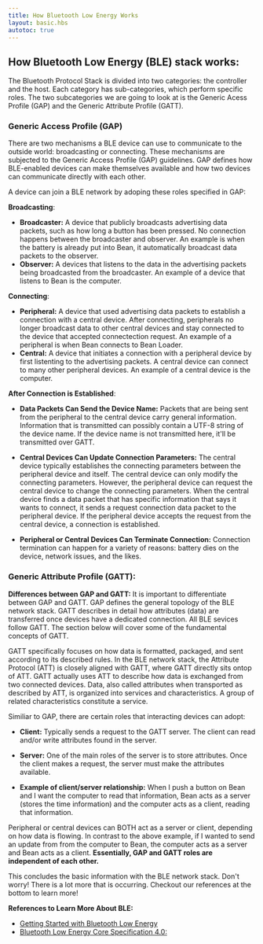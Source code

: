 ```yaml
---
title: How Bluetooth Low Energy Works
layout: basic.hbs
autotoc: true
---
```

## How Bluetooth Low Energy (BLE) stack works:
The Bluetooth Protocol Stack is divided into two categories: the controller and the host.  Each category has sub-categories, which perform specific roles.  The two subcategories we are going to look at is the Generic Acess Profile (GAP) and the Generic Attribute Profile (GATT).  

### Generic Access Profile (GAP)
There are two mechanisms a BLE device can use to communicate to the outside world: broadcasting or connecting. These mechanisms are subjected to the Generic Access Profile (GAP) guidelines. GAP defines how BLE-enabled devices can make themselves available and how two devices can communicate directly with each other.

A device can join a BLE network by adoping these roles specified in GAP: 

__Broadcasting__: 
 
* __Broadcaster:__ A device that publicly broadcasts advertising data packets, such as how long a button has been pressed.  No connection happens between the broadcaster and observer. An example is when the battery is already put into Bean, it automatically broadcast data packets to the observer. 
* __Observer:__  A devices that listens to the data in the advertising packets being broadcasted from the broadcaster. An example of a device that listens to Bean is the computer.

__Connecting__: 
 
* __Peripheral:__ A device that used advertising data packets to establish a connection with a central device. After connecting, peripherals no longer broadcast data to other central devices and stay connected to the device that accepted connectection request.  An example of a peripheral is when Bean connects to Bean Loader.  
* __Central:__ A device that initiates a connection with a peripheral device by first listenting to the advertising packets. A central device can connect to many other peripheral devices. An example of a central device is the computer.

__After Connection is Established__: 

* __Data Packets Can Send the Device Name:__
Packets that are being sent from the peripheral to the central device carry general information.  Information that is transmitted can possibly contain a UTF-8 string of the device name. If the device name is not transmitted here, it'll be transmitted over GATT. 

* __Central Devices Can Update Connection Parameters:__ The central device typically establishes the connecting parameters between the peripheral device and itself.  The central device can only modify the connecting parameters.  However, the peripheral device can request the central device to change the connecting parameters. When the central device finds a data packet that has specific information that says it wants to connect, it sends a request connection data packet to the peripheral device.  If the peripheral device accepts the request from the central device, a connection is established.

* __Peripheral or Central Devices Can Terminate Connection:__ Connection termination can happen for a variety of reasons: battery dies on the device, network issues,  and the likes. 

### Generic Attribute Profile (GATT):

__Differences between GAP and GATT:__
It is important to differentiate between GAP and GATT. GAP defines the general topology of the BLE network stack. GATT describes in detail how attributes (data) are transferred once devices have a dedicated connection.  All BLE sevices follow GATT. The section below will cover some of the fundamental concepts of GATT.

GATT specifically focuses on how data is formatted, packaged, and sent according to its described rules.  In the BLE network stack, the Attribute Protocol (ATT) is closely aligned with GATT, where GATT directly sits ontop of ATT.  GATT actually uses ATT to describe how data is exchanged from two connected devices. Data, also called attributes when transported as described by ATT, is organized into services and characteristics. A group of related characteristics constitute a service. 

 Similiar to GAP, there are certain roles that interacting devices can adopt:

* __Client:__ Typically sends a request to the GATT server. The client can read and/or write attributes found in the server. 

* __Server:__ One of the main roles of the server is to store attributes. Once the client makes a request, the server must make the attributes available. 

* __Example of client/server relationship:__ When I push a button on Bean and I want the computer to read that information, Bean acts as a server (stores the time information) and the computer acts as a client, reading that information. 

Peripheral or central devices can BOTH act as a server or client, depending on how data is flowing.  In contrast to the above example, if I wanted to send an update from from the computer to Bean, the computer acts as a server and Bean acts as a client.  <strong>Essentially, GAP and GATT roles are independent of each other. </strong>

This concludes the basic information with the BLE network stack.  Don't worry!  There is a lot more that is occurring.  Checkout our references at the bottom to learn more!

__References to Learn More About BLE:__
* [Getting Started with Bluetooth Low Energy](http://www.amazon.com/Getting-Started-Bluetooth-Low-Energy-ebook/dp/B00K1N23LA)
* [Bluetooth Low Energy Core Specification 4.0:](https://www.bluetooth.org/en-us/specification/adopted-specifications)
